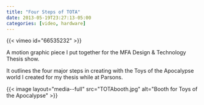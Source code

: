 ```yaml
---
title: "Four Steps of TOTA"
date: 2013-05-19T23:27:13-05:00
categories: [video, hardware]
---
```


{{< vimeo id="66535232" >}}

A motion graphic piece I put together for the MFA Design & Technology Thesis show.

It outlines the four major steps in creating with the Toys of the Apocalypse world I created for my thesis while at Parsons.

{{< image layout="media--full" src="TOTAbooth.jpg" alt="Booth for Toys of the Apocalypse" >}}
